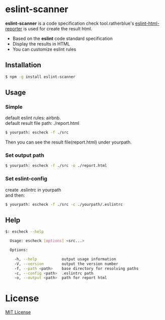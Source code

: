 # eslint-scanner

**eslint-scanner** is a code specification check tool.ratherblue's [eslint-html-reporter](https://github.com/ratherblue/eslint-html-reporter) is used for create the result html.

* Based on the **eslint** code standard specification
* Display the results in HTML
* You can customize eslint rules

## Installation
```sh
$ npm -g install eslint-scanner
```

## Usage

### Simple
default eslint rules: airbnb.  
default result file path: ./report.html  
```sh
$ yourpath: escheck -f ./src
```

Then you can see the result file(report.html) under yourpath.

### Set output path
```sh
$ yourpath: escheck -f ./src -o ./report.html
```
### Set eslint-config
create .eslintrc in yourpath  
and then:
```sh
$ yourpath: escheck -f ./src -c ./yourpath/.eslintrc
```


## Help 
```sh
$: escheck --help  

  Usage: escheck [options] <src...>  

  Options:  

    -h, --help           output usage information  
    -V, --version        output the version number  
    -f, --path <path>    base directory for resolving paths  
    -c, --config <path>  .eslintrc path  
    -o, --output <path>  path for report html
```

# License
[MIT License](https://raw.githubusercontent.com/milan-hwj/eslint-scanner/master/LICENSE)
